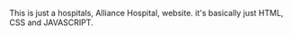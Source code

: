 This is just a hospitals, Alliance Hospital, website. 
it's basically just HTML, CSS and JAVASCRIPT.
